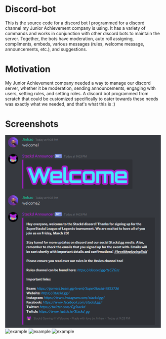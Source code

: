# Discord-bot
This is the source code for a discord bot I programmed for a discord channel my Junior Achievement company is using. It has a variety of commands and works in conjunction with other discord bots to maintain the server. Together, the bots have moderation, auto roll assigning, compliments, embeds, various messages (rules, welcome message, announcements, etc.), and suggestions. 

# Motivation
My Junior Achievement company needed a way to manage our discord server, whether it be moderation, sending announcements, engaging with users, setting rules, and setting roles. A discord bot programmed from scratch that could be customized specifically to cater towards these needs was exactly what we needed, and that's what this is :)

# Screenshots 
![example](eg4.png)
![example](C:\Users\Jinhao\Desktop\eg1.PNG)
![example](https://ibb.co/XFz1G2x)
![example](https://ibb.co/9ZhVCV6)

